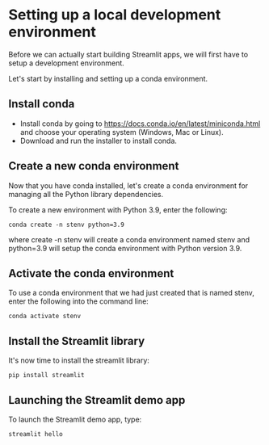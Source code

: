 # Setting up a local development environment

Before we can actually start building Streamlit apps, we will first have to setup a development environment.

Let's start by installing and setting up a conda environment.

## Install conda
 - Install conda by going to https://docs.conda.io/en/latest/miniconda.html and choose your operating system (Windows, Mac or Linux).
 - Download and run the installer to install conda.

## Create a new conda environment
Now that you have conda installed, let's create a conda environment for managing all the Python library dependencies.

To create a new environment with Python 3.9, enter the following:

```
conda create -n stenv python=3.9
```

where create -n stenv will create a conda environment named stenv and python=3.9 will setup the conda environment with Python version 3.9.

## Activate the conda environment
To use a conda environment that we had just created that is named stenv, enter the following into the command line:

```
conda activate stenv
```

## Install the Streamlit library
It's now time to install the streamlit library:

```
pip install streamlit
```

## Launching the Streamlit demo app
To launch the Streamlit demo app, type:

```
streamlit hello
```
